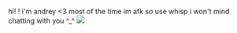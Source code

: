 hi! ! i'm andrey <3 most of the time im afk so use whisp i won't mind chatting with you ^_^
![](https://i.pinimg.com/564x/a5/3d/54/a53d54eaa4e0633cbf6c14bdaaa697a9.jpg) 
